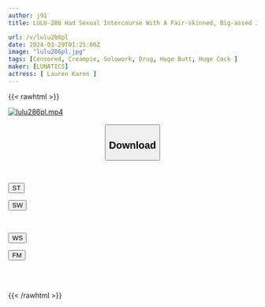 ```yaml
---
author: j91
title: LULU-286 Had Sexual Intercourse With A Fair-skinned, Big-assed International Tourist Who Loves Japan, And Had Endless Orgasmic Creampie Sex By Repeatedly Thrusting A Japanese-made Big Hard Cock Into Her Sensitive, Drugged Body, Which Had Become Drenched In Saliva And Turned Into An Ahegacious Expression. Lauren Hanakoi

url: /v/lulu286pl
date: 2024-03-29T01:25:00Z
image: "lulu286pl.jpg"
tags: [Censored, Creampie, Solowork, Drug, Huge Butt, Huge Cock	]
maker: [LUNATICS]
actress: [ Lauren Karen ]
---
```



{{< rawhtml >}}

<div class="video" data-videoid="RgD7XlQPKLUdMXz">
    <a href="javascript:;">
        <img src="/v/lulu286pl/lulu286pl.jpg" width="WIDTH" height="HEIGHT" alt="lulu286pl.mp4" loading="lazy">
    </a>
</div>

<script type="text/javascript" src="https://j91.asia/asset/on-demand-st.js"></script>

<br>
  <link rel="stylesheet" href="https://j91.asia/asset/bs5.css">
  
  <center>
  <button class="btn btn-primary" type="button" data-bs-toggle="collapse" data-bs-target=".multi-collapse" aria-expanded="false" aria-controls="multiCollapseExample1 multiCollapseExample2"><h2>Download</h2></button></center>
</p>
<div class="row">
  <div class="col">
    <div class="collapse multi-collapse" id="multiCollapseExample1">
      <div class="card card-body">
	      	      <br>
<div class="buttons">  
<p><a href="https://streamtape.to/v/RgD7XlQPKLUdMXz" target="_blank"><button class="btn-hover color-3"><i class="fa fa-download"></i> ST</button></a></p>
<p><a href="https://asnwish.com/8ysnypqpq0zx" target="_blank"><button class="btn-hover color-2"><i class="fa fa-download"></i> SW</button></a></p></div>
    </div>
  </div>
</div>
  <div class="col">
    <div class="collapse multi-collapse" id="multiCollapseExample2">
      <div class="card card-body">
	      <br>
<div class="buttons">
<p><a href="https://wolfstream.tv/3gzs80gle2v4"><button class="btn-hover color-9"><i class="fa fa-download"></i> WS</button></a></p>
<p><a href="https://filemoon.sx/d/3znjtl47dwun"><button class="btn-hover color-8"><i class="fa fa-download"></i> FM</button></a></p></div>
<br><br>
      </div>
    </div>
  </div>
</div>

{{< /rawhtml >}}